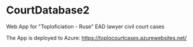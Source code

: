 # CourtDatabase2
Web App for "Toploficiation - Ruse" EAD lawyer civil court cases

The App is deployed to Azure: https://toplocourtcases.azurewebsites.net/

